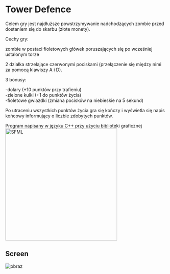 # Tower Defence 

Celem gry jest najdłuższe powstrzymywanie nadchodzących zombie
przed dostaniem się do skarbu (złote monety).

Cechy gry:

zombie w postaci fioletowych główek poruszających się po wcześniej ustalonym torze

2 działka strzelające czerwonymi pociskami (przełączenie się między nimi za pomocą klawiszy A i D).

3 bonusy:

-dolary (+10 punktów przy trafieniu)<br>
-zielone kulki (+1 do punktów życia)<br>
-fioletowe gwiazdki (zmiana pocisków na niebieskie na 5 sekund)<br>

Po utraceniu wszystkich punktów życia gra się kończy i wyświetla się napis końcowy
informujący o liczbie zdobytych punktów.

Program napisany w języku C++ przy użyciu biblioteki graficznej <img src="https://www.sfml-dev.org/" width="350" alt="SFML">

## Screen

<p align="center">

![obraz](https://github.com/JayBroe/Gra-Tower-Defense/assets/51862197/ec450333-fe4b-4f94-81a0-0e7bf1c1e4e5)

</p>
